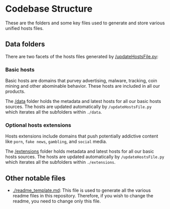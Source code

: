 # Codebase Structure

These are the folders and some key files used to generate and store various unified hosts files.

## Data folders

There are two facets of the hosts files generated by
[/updateHostsFile.py](https://github.com/StevenBlack/hosts/blob/master/updateHostsFile.py):

### Basic hosts

Basic hosts are domains that purvey advertising, malware, tracking, coin
mining and other abominable behavior. These hosts are included in all our products.

The [/data](https://github.com/StevenBlack/hosts/tree/master/data) folder holds the
metadata and latest hosts for all our basic hosts sources. The hosts are updated
automatically by `/updateHostsFile.py` which iterates all the subfolders within `./data`.

### Optional hosts extensions

Hosts extensions include domains that push potentially addictive content like `porn`, `fake news`,
`gambling`, and `social` media.

The [/extensions](https://github.com/StevenBlack/hosts/tree/master/extensions) folder holds
metadata and latest hosts for all our basic hosts sources. The hosts are updated
automatically by `/updateHostsFile.py` which iterates all the subfolders within `./extensions`.

## Other notable files

+ [./readme_template.md](https://github.com/StevenBlack/hosts/blob/master/readme_template.md):
This file is used to generate all the various readme files in this repository.  Therefore,
if you wish to change the readme, you need to change only this file.
